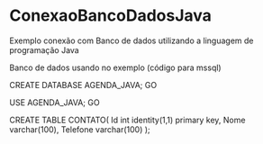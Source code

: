 # ConexaoBancoDadosJava
Exemplo conexão com Banco de dados utilizando a linguagem de programação Java 

Banco de dados usando no exemplo (código para mssql)

CREATE DATABASE AGENDA_JAVA;
GO

USE AGENDA_JAVA;
GO

CREATE TABLE CONTATO(
	Id int identity(1,1) primary key,
	Nome varchar(100),
	Telefone varchar(100)
);

